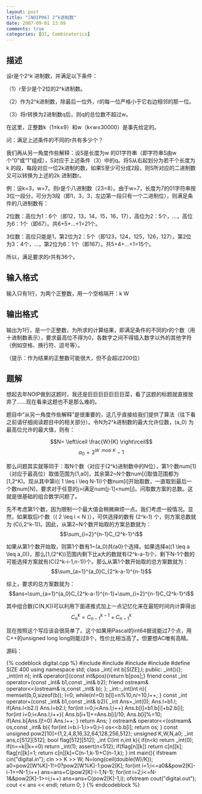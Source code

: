 ```yaml
---
layout: post
title: "[NOIP06] 2^k进制数"
date: 2007-09-01 23:09 
comments: true
categories: [OI, Combinatorics]
---
```


## 描述 ##

设r是个2^k 进制数，并满足以下条件：

（1）r至少是个2位的2^k进制数。

（2）作为2^k进制数，除最后一位外，r的每一位严格小于它右边相邻的那一位。

（3）将r转换为2进制数q后，则q的总位数不超过w。

在这里，正整数k（1≤k≤9）和w（k<w≤30000）是事先给定的。

问：满足上述条件的不同的r共有多少个？

我们再从另一角度作些解释：设S是长度为w 的01字符串（即字符串S由w个“0”或“1”组成），S对应于上述条件（3）中的q。将S从右起划分为若干个长度为k 的段，每段对应一位2k进制的数，如果S至少可分成2段，则S所对应的二进制数又可以转换为上述的2k 进制数r。

例：设k=3，w=7。则r是个八进制数（23=8）。由于w=7，长度为7的01字符串按3位一段分，可分为3段（即1，3，3，左边第一段只有一个二进制位），则满足条件的八进制数有：

2位数：高位为1：6个（即12，13，14，15，16，17），高位为2：5个，…，高位为6：1个（即67）。共6+5+…+1=21个。

3位数：高位只能是1，第2位为2：5个（即123，124，125，126，127），第2位为3：4个，…，第2位为6：1个（即167）。共5+4+…+1=15个。

所以，满足要求的r共有36个。


## 输入格式 ##

输入只有1行，为两个正整数，用一个空格隔开：k W

## 输出格式 ##

输出为1行，是一个正整数，为所求的计算结果，即满足条件的不同的r的个数（用十进制数表示），要求最高位不得为0，各数字之间不得插入数字以外的其他字符（例如空格、换行符、逗号等）。

（提示：作为结果的正整数可能很大，但不会超过200位）


## 题解 ##

想起去年NOIP做到这题时，我还是巨巨巨巨巨巨巨菜，看了这题的标题就直接放弃了……现在看来这题也不是那么难的。

题目中“从另一角度作些解释”是很重要的，这几乎直接给我们提供了算法（往下看之前请仔细阅读题目中的相关部分）。令N为2^k进制数的最大允许位数，(a_0) 为最高位允许的最大值，则有：

$$N= \left\lceil \frac{W}{K} \right\rceil$$ $$a_0=2^{W \mod K}-1$$

那么问题其实就等同于：取N个数（对应于\(2^k\)进制数中的N位），第1个数num[1]（对应于最高位）取值范围为[1,a0]，其余第2~N个数num[i]取值范围都为[1,2^K)。现从其中第i(\( 1 \leq i \leq N-1\))个数num[i]开始取数，一直取到最后一个数num[N]，要求对于任意的j&gt;i满足num[j-1]&lt;num[j]。问取数方案的总数。这就是很基础的组合数学问题了。

先不考虑第1个数，因为限制一个最大值会稍微麻烦一点。我们考虑一般情况。显然，如果取后i个数（\( 2 \leq i &lt; N \)），可供选择的数有 \(2^k-1\) 个，则方案总数就为 \(C(i,2^k-1)\)。因此，从第2~N个数开始取的方案总数就为：$$\sum_{i=2}^{n-1}C_{2^k-1}^i$$

如果从第1个数开始取，则第1个数有1~\(a_0\)共\(a0\)个选择。如果选择a(\(1 \leq a \leq a_0\))，那么[1,\(2^K\))范围内剩下比a大的数就有\(2^k-a-1\)个，剩下N-1个数的可能选择方案就有\(C(2^k-i-1,n-1)\)个。那么从第1个数开始取的总方案数就为：$$\sum_{a=1}^{a_0}C_{2^k-a-1}^{n-1}$$

综上，要求的总方案数就为：$$ans=\sum_{a=1}^{a_0}C_{2^k-a-1}^{n-1}+\sum_{i=2}^{n-1}C_{2^k-1}^i$$

其中组合数\(C(N,K)\)可以利用下面递推式加上一点记忆化来在最短时间内计算得出 $$C_n^k=C_{n-1}^{k-1}+C_{n-1}^k$$

现在按照这个写应该会很简单了。这个如果用Pascal的int64据说能过7个点，用C++的unsigned long long则能过8个，性价比相当高了。但要想AC唯有高精。

源码：

{% codeblock digital.cpp %}
#include <iostream>
#include <fstream>
#include <cmath>
#include <cassert>
#define SIZE 400
using namespace std;
class _int{
	int b[SIZE],l;
public:
	_int(){};
	_int(int n);
	int& operator()(const int&pos){return b[pos];}
	friend const _int operator+(const _int& b1,const _int& b2);
	friend ostream& operator<<(ostream& is,const _int& b);
};
_int::_int(int n){
	memset(b,0,sizeof(b));
	l=0;
	while(n!=0)
		b[l]=n%10,n/=10,l++;
}
const _int operator+(const _int& b1,const _int& b2){
	_int Ans=_int(0);
	Ans.l=b1.l;
	if(Ans.l<b2.l) Ans.l=b2.l;
	for(int i=0;i<Ans.l;i++) Ans.b[i]=b1.b[i]+b2.b[i];
	for(int i=0;i<Ans.l;i++){
		Ans.b[i+1]+=Ans.b[i]/10;
		Ans.b[i]%=10;
		if(Ans.b[Ans.l]!=0) Ans.l++;
	}
	return Ans;
}
ostream& operator<<(ostream& os,const _int& b){
	for(int i=b.l-1;i>=0;i–) os<<b.b[i];
	return os;
}
const unsigned pow2[10]={1,2,4,8,16,32,64,128,256,512};
unsigned K,W,N,a0;
_int ans,c[512][512];
bool flag[512][512];
_int C(int n,int k){
	if(n<k)	return _int(0);
	if(n==k||k==0)	return _int(1);
	assert(n<512);
	if(flag[n][k])	return c[n][k];
	flag[n][k]=1;
	return c[n][k]=C(n-1,k-1)+C(n-1,k);
}
int main(){
	ifstream cin("digital.in");
	cin >> K >> W;
	N=long(ceil(double(W)/K));
	a0=pow2[W%K]-1!=0?pow2[W%K]-1:pow2[K];
	for(int i=1;i<=a0&&pow2[K]-i-1>=N-1;i++)	ans=ans+C(pow2[K]-i-1,N-1);
	for(int i=2;i<=N-1&&pow2[K]-1>=i;i++)	ans=ans+C(pow2[K]-1,i);
	ofstream cout("digital.out");
	cout << ans << endl;
	return 0;
}
{% endcodeblock %}
